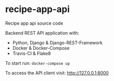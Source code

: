 # recipe-app-api
Recipe app api source code

Backend REST API application with:

* Python, Django & Django-REST-Framework
* Docker & Docker-Compose
* Travis-CI & Flake8

To start run:
    ```docker-compose up```

To access the API client visit: http://127.0.0.1:8000
